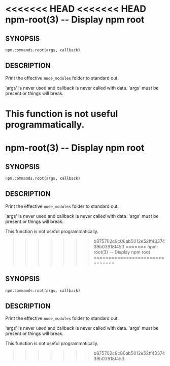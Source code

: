 <<<<<<< HEAD
<<<<<<< HEAD
npm-root(3) -- Display npm root
===============================

## SYNOPSIS

    npm.commands.root(args, callback)

## DESCRIPTION

Print the effective `node_modules` folder to standard out.

'args' is never used and callback is never called with data.
'args' must be present or things will break.

This function is not useful programmatically.
=======
npm-root(3) -- Display npm root
===============================

## SYNOPSIS

    npm.commands.root(args, callback)

## DESCRIPTION

Print the effective `node_modules` folder to standard out.

'args' is never used and callback is never called with data.
'args' must be present or things will break.

This function is not useful programmatically.
>>>>>>> b875702c9c06ab5012e52ff4337439b03918f453
=======
npm-root(3) -- Display npm root
===============================

## SYNOPSIS

    npm.commands.root(args, callback)

## DESCRIPTION

Print the effective `node_modules` folder to standard out.

'args' is never used and callback is never called with data.
'args' must be present or things will break.

This function is not useful programmatically.
>>>>>>> b875702c9c06ab5012e52ff4337439b03918f453
